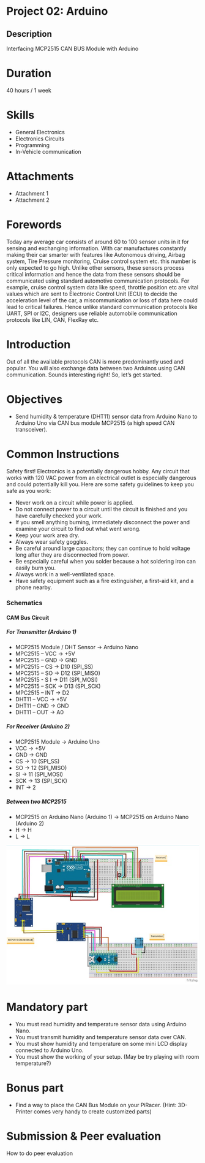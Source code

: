 # Project 02: Arduino


## Description
Interfacing MCP2515 CAN BUS Module with Arduino


# Duration
40 hours / 1 week


# Skills
* General Electronics
* Electronics Circuits
* Programming
* In-Vehicle communication


# Attachments
* Attachment 1
* Attachment 2


# Forewords
Today any average car consists of around 60 to 100 sensor units in it for sensing and exchanging information. With car manufactures constantly making their car smarter with features like Autonomous driving, Airbag system, Tire Pressure monitoring, Cruise control system etc. this number is only expected to go high. Unlike other sensors, these sensors process critical information and hence the data from these sensors should be communicated using standard automotive communication protocols. For example, cruise control system data like speed, throttle position etc are vital values which are sent to Electronic Control Unit (ECU) to decide the acceleration level of the car, a miscommunication or loss of data here could lead to critical failures. Hence unlike standard communication protocols like UART, SPI or I2C, designers use reliable automobile communication protocols like LIN, CAN, FlexRay etc.


# Introduction
Out of all the available protocols CAN is more predominantly used and popular. You will also exchange data between two Arduinos using CAN communication. Sounds interesting right! So, let’s get started.


# Objectives
* Send humidity & temperature (DHT11) sensor data from Arduino Nano to Arduino Uno via CAN bus module MCP2515 (a high speed CAN transceiver).


# Common Instructions
Safety first! Electronics is a potentially dangerous hobby. Any circuit that works with 120 VAC power from an electrical outlet is especially dangerous and could potentially kill you. Here are some safety guidelines to keep you safe as you work:
* Never work on a circuit while power is applied.
* Do not connect power to a circuit until the circuit is finished and you have carefully checked your work.
* If you smell anything burning, immediately disconnect the power and examine your circuit to find out what went wrong.
* Keep your work area dry.
* Always wear safety goggles.
* Be careful around large capacitors; they can continue to hold voltage long after they are disconnected from power.
* Be especially careful when you solder because a hot soldering iron can easily burn you.
* Always work in a well-ventilated space.
* Have safety equipment such as a fire extinguisher, a first-aid kit, and a phone nearby.

### Schematics
#### CAM Bus Circuit	
##### For Transmitter (Arduino 1)

* MCP2515 Module / DHT Sensor -> Arduino Nano
* MPC2515 – VCC -> +5V
* MPC2515 – GND -> GND
* MPC2515 – CS -> D10 (SPI_SS)
* MPC2515 – SO -> D12 (SPI_MISO)
* MPC2515 - S I -> D11 (SPI_MOSI)
* MPC2515­ – SCK -> D13 (SPI_SCK)
* MPC2515 – INT -> D2
* DHT11 – VCC -> +5V
* DHT11 – GND -> GND
* DHT11­ – OUT -> A0

##### For Receiver (Arduino 2)

* MCP2515 Module -> Arduino Uno
* VCC -> +5V
* GND -> GND
* CS -> 10 (SPI_SS)
* SO -> 12 (SPI_MISO)
* SI -> 11 (SPI_MOSI)
* SCK -> 13 (SPI_SCK)
* INT -> 2

##### Between two MCP2515

* MCP2515 on Arduino Nano (Arduino 1) -> MCP2515 on Arduino Nano (Arduino 2)
* H -> H
* L -> L

![Arduino-CAN-1.jpg](/docs/assets/images/Arduino-CAN-1.jpg)


# Mandatory part
* You must read humidity and temperature sensor data using Arduino Nano.
* You must transmit humidity and temperature sensor data over CAN.
* You must show humidity and temperature on some mini LCD display connected to Arduino Uno.
* You must show the working of your setup. (May be try playing with room temperature?)


# Bonus part
* Find a way to place the CAN Bus Module on your PiRacer. (Hint: 3D-Printer comes very handy to create customized parts)


# Submission & Peer evaluation
How to do peer evaluation
